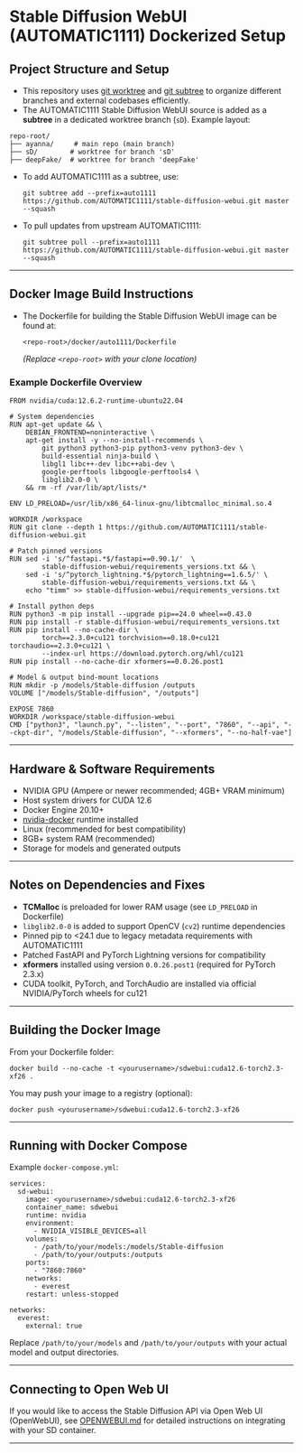 # Stable Diffusion WebUI (AUTOMATIC1111) Dockerized Setup

## Project Structure and Setup

* This repository uses [git worktree](https://git-scm.com/docs/git-worktree) and [git subtree](https://git-scm.com/docs/git-subtree) to organize different branches and external codebases efficiently.
* The AUTOMATIC1111 Stable Diffusion WebUI source is added as a **subtree** in a dedicated worktree branch (`sD`). Example layout:

```
repo-root/
├── ayanna/     # main repo (main branch)
├── sD/        # worktree for branch 'sD'
├── deepFake/  # worktree for branch 'deepFake'
```

* To add AUTOMATIC1111 as a subtree, use:

  ```
  git subtree add --prefix=auto1111 https://github.com/AUTOMATIC1111/stable-diffusion-webui.git master --squash
  ```
* To pull updates from upstream AUTOMATIC1111:

  ```
  git subtree pull --prefix=auto1111 https://github.com/AUTOMATIC1111/stable-diffusion-webui.git master --squash
  ```

---

## Docker Image Build Instructions

* The Dockerfile for building the Stable Diffusion WebUI image can be found at:

  ```
  <repo-root>/docker/auto1111/Dockerfile
  ```

  *(Replace `<repo-root>` with your clone location)*

### Example Dockerfile Overview

```Docker
FROM nvidia/cuda:12.6.2-runtime-ubuntu22.04

# System dependencies
RUN apt-get update && \
    DEBIAN_FRONTEND=noninteractive \
    apt-get install -y --no-install-recommends \
        git python3 python3-pip python3-venv python3-dev \
        build-essential ninja-build \
        libgl1 libc++-dev libc++abi-dev \
        google-perftools libgoogle-perftools4 \
        libglib2.0-0 \
    && rm -rf /var/lib/apt/lists/*

ENV LD_PRELOAD=/usr/lib/x86_64-linux-gnu/libtcmalloc_minimal.so.4

WORKDIR /workspace
RUN git clone --depth 1 https://github.com/AUTOMATIC1111/stable-diffusion-webui.git

# Patch pinned versions
RUN sed -i 's/^fastapi.*$/fastapi==0.90.1/'  \
        stable-diffusion-webui/requirements_versions.txt && \
    sed -i 's/^pytorch_lightning.*$/pytorch_lightning==1.6.5/' \
        stable-diffusion-webui/requirements_versions.txt && \
    echo "timm" >> stable-diffusion-webui/requirements_versions.txt

# Install python deps
RUN python3 -m pip install --upgrade pip==24.0 wheel==0.43.0
RUN pip install -r stable-diffusion-webui/requirements_versions.txt
RUN pip install --no-cache-dir \
        torch==2.3.0+cu121 torchvision==0.18.0+cu121 torchaudio==2.3.0+cu121 \
        --index-url https://download.pytorch.org/whl/cu121
RUN pip install --no-cache-dir xformers==0.0.26.post1

# Model & output bind-mount locations
RUN mkdir -p /models/Stable-diffusion /outputs
VOLUME ["/models/Stable-diffusion", "/outputs"]

EXPOSE 7860
WORKDIR /workspace/stable-diffusion-webui
CMD ["python3", "launch.py", "--listen", "--port", "7860", "--api", "--ckpt-dir", "/models/Stable-diffusion", "--xformers", "--no-half-vae"]
```

---

## Hardware & Software Requirements

* NVIDIA GPU (Ampere or newer recommended; 4GB+ VRAM minimum)
* Host system drivers for CUDA 12.6
* Docker Engine 20.10+
* [nvidia-docker](https://docs.nvidia.com/datacenter/cloud-native/container-toolkit/latest/install-guide.html) runtime installed
* Linux (recommended for best compatibility)
* 8GB+ system RAM (recommended)
* Storage for models and generated outputs

---

## Notes on Dependencies and Fixes

* **TCMalloc** is preloaded for lower RAM usage (see `LD_PRELOAD` in Dockerfile)
* `libglib2.0-0` is added to support OpenCV (`cv2`) runtime dependencies
* Pinned pip to <24.1 due to legacy metadata requirements with AUTOMATIC1111
* Patched FastAPI and PyTorch Lightning versions for compatibility
* **xformers** installed using version `0.0.26.post1` (required for PyTorch 2.3.x)
* CUDA toolkit, PyTorch, and TorchAudio are installed via official NVIDIA/PyTorch wheels for cu121

---

## Building the Docker Image

From your Dockerfile folder:

```
docker build --no-cache -t <yourusername>/sdwebui:cuda12.6-torch2.3-xf26 .
```

You may push your image to a registry (optional):

```
docker push <yourusername>/sdwebui:cuda12.6-torch2.3-xf26
```

---

## Running with Docker Compose

Example `docker-compose.yml`:

```
services:
  sd-webui:
    image: <yourusername>/sdwebui:cuda12.6-torch2.3-xf26
    container_name: sdwebui
    runtime: nvidia
    environment:
      - NVIDIA_VISIBLE_DEVICES=all
    volumes:
      - /path/to/your/models:/models/Stable-diffusion
      - /path/to/your/outputs:/outputs
    ports:
      - "7860:7860"
    networks:
      - everest
    restart: unless-stopped

networks:
  everest:
    external: true
```

Replace `/path/to/your/models` and `/path/to/your/outputs` with your actual model and output directories.

---

## Connecting to Open Web UI

If you would like to access the Stable Diffusion API via Open Web UI (OpenWebUI), see [OPENWEBUI.md](./OPENWEBUI.md) for detailed instructions on integrating with your SD container.

---

